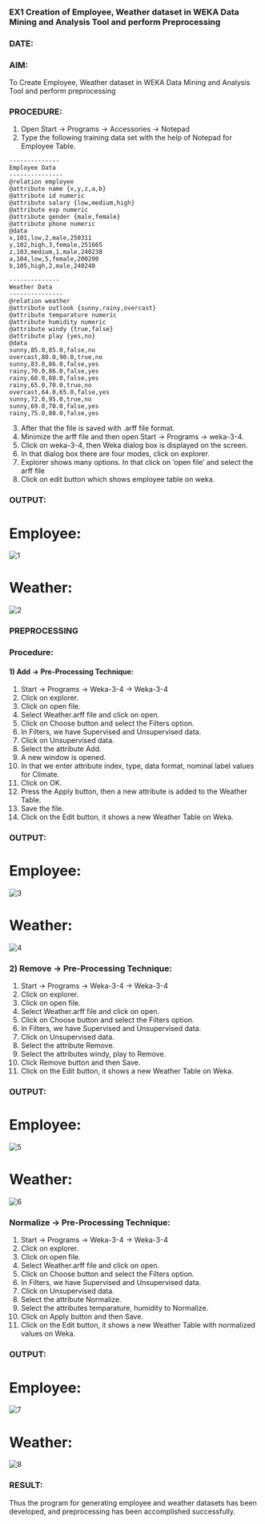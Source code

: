### EX1 Creation of Employee, Weather dataset in WEKA Data Mining and Analysis Tool and perform Preprocessing
### DATE: 
### AIM: 
  To Create Employee, Weather dataset in WEKA Data Mining and Analysis Tool and perform preprocessing
### PROCEDURE: 
1) Open Start -> Programs -> Accessories -> Notepad
2) Type the following training data set with the help of Notepad for Employee Table.

```
--------------
Employee Data
---------------
@relation employee
@attribute name {x,y,z,a,b}
@attribute id numeric
@attribute salary {low,medium,high}
@attribute exp numeric
@attribute gender {male,female}
@attribute phone numeric
@data
x,101,low,2,male,250311
y,102,high,3,female,251665
z,103,medium,1,male,240238
a,104,low,5,female,200200
b,105,high,2,male,240240

--------------
Weather Data
---------------
@relation weather
@attribute outlook {sunny,rainy,overcast}
@attribute temparature numeric
@attribute humidity numeric
@attribute windy {true,false}
@attribute play {yes,no}
@data
sunny,85.0,85.0,false,no
overcast,80.0,90.0,true,no
sunny,83.0,86.0,false,yes
rainy,70.0,86.0,false,yes
rainy,68.0,80.0,false,yes
rainy,65.0,70.0,true,no
overcast,64.0,65.0,false,yes
sunny,72.0,95.0,true,no
sunny,69.0,70.0,false,yes
rainy,75.0,80.0,false,yes
```
3) After that the file is saved with .arff file format.
4) Minimize the arff file and then open Start -> Programs -> weka-3-4.
5) Click on weka-3-4, then Weka dialog box is displayed on the screen.
6) In that dialog box there are four modes, click on explorer.
7) Explorer shows many options. In that click on ‘open file’ and select the arff file
8) Click on edit button which shows employee table on weka.

### OUTPUT:
# Employee:
![1](https://github.com/21005688/WDM_EXP1/assets/94747031/2588db53-2dfe-44d5-ae76-fb9b8b6ffbf7)

# Weather:
![2](https://github.com/21005688/WDM_EXP1/assets/94747031/6acc4bb6-bef8-4902-a057-8755cb3cd2c5)


### PREPROCESSING
### Procedure:
#### 1) Add -> Pre-Processing Technique:
1) Start -> Programs -> Weka-3-4 -> Weka-3-4
2) Click on explorer.
3) Click on open file.
4) Select Weather.arff file and click on open.
5) Click on Choose button and select the Filters option.
6) In Filters, we have Supervised and Unsupervised data.
7) Click on Unsupervised data.
8) Select the attribute Add.
9) A new window is opened.
10) In that we enter attribute index, type, data format, nominal label values for Climate.
11) Click on OK.
12) Press the Apply button, then a new attribute is added to the Weather Table.
13) Save the file.
14) Click on the Edit button, it shows a new Weather Table on Weka.

### OUTPUT:
# Employee:
![3](https://github.com/21005688/WDM_EXP1/assets/94747031/e6483413-8b4a-46db-8d20-f02a17e01a7d)
# Weather:
![4](https://github.com/21005688/WDM_EXP1/assets/94747031/43606625-dd80-4ec7-b123-7f1b92667457)



### 2) Remove -> Pre-Processing Technique:

1) Start -> Programs -> Weka-3-4 -> Weka-3-4
2) Click on explorer.
3) Click on open file.
4) Select Weather.arff file and click on open.
5) Click on Choose button and select the Filters option.
6) In Filters, we have Supervised and Unsupervised data.
7) Click on Unsupervised data.
8) Select the attribute Remove.
9) Select the attributes windy, play to Remove.
10) Click Remove button and then Save.
11) Click on the Edit button, it shows a new Weather Table on Weka.

### OUTPUT:
# Employee:
![5](https://github.com/21005688/WDM_EXP1/assets/94747031/660a9175-6be5-4489-aebb-ecb3e1ffb222)
# Weather:
![6](https://github.com/21005688/WDM_EXP1/assets/94747031/a996ef30-f4d1-4473-ac54-757b1947141b)


### Normalize -> Pre-Processing Technique:

1) Start -> Programs -> Weka-3-4 -> Weka-3-4
2) Click on explorer.
3) Click on open file.
4) Select Weather.arff file and click on open.
5) Click on Choose button and select the Filters option.
6) In Filters, we have Supervised and Unsupervised data.
7) Click on Unsupervised data.
8) Select the attribute Normalize.
9) Select the attributes temparature, humidity to Normalize.
10) Click on Apply button and then Save.
11) Click on the Edit button, it shows a new Weather Table with normalized values on Weka.

### OUTPUT:
# Employee:
![7](https://github.com/21005688/WDM_EXP1/assets/94747031/11d845df-45b9-44e6-acd2-5469948e7a4f)
# Weather:

![8](https://github.com/21005688/WDM_EXP1/assets/94747031/7f0f3030-9ac9-48ca-a2ca-564c67d8793c)


### RESULT: 
  Thus the program for generating employee and weather datasets has been developed, and preprocessing has been accomplished successfully.
